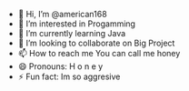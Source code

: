 - 👋 Hi, I’m @american168
- 👀 I’m interested in Progamming
- 🌱 I’m currently learning Java
- 💞️ I’m looking to collaborate on Big Project
- 📫 How to reach me You can call me honey
- 😄 Pronouns: H o n e y
- ⚡ Fun fact: Im so aggresive

<!---
american168/american168 is a ✨ special ✨ repository because its `README.md` (this file) appears on your GitHub profile.
You can click the Preview link to take a look at your changes.
--->
